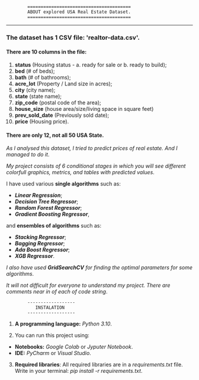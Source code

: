 			
			=======================================
			ABOUT explored USA Real Estate Dataset.
			=======================================


------------------------------------------------------------------------
### The dataset has 1 CSV file: 'realtor-data.csv'.

#### There are 10 columns in the file:
1) **status** (Housing status - a. ready for sale or b. ready to build);
2) **bed** (# of beds);
3) **bath** (# of bathrooms);
4) **acre_lot** (Property / Land size in acres);
5) **city** (city name);
6) **state** (state name);
7) **zip_code** (postal code of the area);
8) **house_size** (house area/size/living space in square feet)
9) **prev_sold_date** (Previously sold date);
10) **price** (Housing price).

#### There are only 12, not all 50 USA State.


*As I analysed this dataset, I tried to predict prices of real estate.
And I managed to do it*.

*My project consists of 6 conditional stages in which you will see 
different colorfull graphics, metrics, and tables with predicted values*.

I have used various **single algorithms** such as:
- ***Linear Regression***;
- ***Decision Tree Regressor***;
- ***Random Forest Regressor***;
- ***Gradient Boosting Regressor***,

and **ensembles of algorithms** such as:

- ***Stacking Regressor***;
- ***Bagging Regressor***;
- ***Ada Boost Regressor***;
- ***XGB Regressor***.

*I also have used **GridSearchCV** for finding 
the optimal parameters for some algorithms*.

*It will not difficult for everyone to understand my project.
There are comments near in of each of code string*.


			------------------
			   INSTALATION
			------------------

1. **A programming language:** *Python 3.10*.

2. You can run this project using:
- **Notebooks:** *Google Colab* or *Jyputer Notebook*.
- **IDE:** *PyCharm* or *Visual Studio*.

3. **Required libraries**:
All required libraries are in a *requirements.txt* file.
Write in your terminal: *pip install -r requirements.txt*.